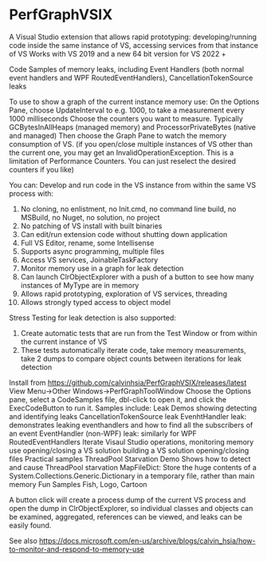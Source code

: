 # PerfGraphVSIX

A Visual Studio extension that allows rapid prototyping: developing/running code inside the same instance of VS,
accessing services from that instance of VS
Works with VS 2019 and a new 64 bit version for VS 2022 +

Code Samples of memory leaks, including Event Handlers (both normal event handlers and WPF RoutedEventHandlers), CancellationTokenSource leaks

To use to show a graph of the current instance memory use:
	On the Options Pane, choose UpdateInterval to e.g. 1000, to take a measurement every 1000 milliseconds
	Choose the counters you want to measure. Typically GCBytesInAllHeaps (managed memory) and ProcessorPrivateBytes (native and managed)
	Then choose the Graph Pane to watch the memory consumption of VS.
	(if you open/close multiple instances of VS other than the current one, you may get an InvalidOperationException. This is a limitation of
	Performance Counters. You can just reselect the desired counters if you like)


You can:
Develop and run code in the VS instance from within the same VS process with:
1.	No cloning, no enlistment, no Init.cmd, no command line build, no MSBuild, no Nuget, no solution, no project
2.	No patching of VS install with built binaries
3.	Can edit/run extension code without shutting down application
4.	Full VS Editor, rename, some Intellisense
5.	Supports async programming, multiple files
6.	Access VS services, JoinableTaskFactory
7.	Monitor memory use in a graph for leak detection
8.	Can launch ClrObjectExplorer with a push of a button to see how many instances of MyType are in memory
9.	Allows rapid prototyping, exploration of VS services, threading
10. Allows strongly typed access to object model 

Stress Testing for leak detection is also supported:
1. Create automatic tests that are run from the Test Window or from within the current instance of VS
2. These tests automatically iterate code, take memory measurements, take 2 dumps to compare object counts between iterations for leak detection



Install from https://github.com/calvinhsia/PerfGraphVSIX/releases/latest
View Menu->Other Windows->PerfGraphToolWindow
Choose the Options pane, select a CodeSamples file, dbl-click to open it, and click the ExecCodeButton to run it.
Samples include:
	Leak Demos showing detecting and identifying leaks
		CancellationTokenSource leak
		EvenhtHandler leak: demonstrates leaking eventhandlers and how to find all the subscribers of an event
		EventHandler (non-WPF) leak: similarly for WPF RoutedEventHandlers
	Iterate Visaul Studio operations, monitoring memory use
		opening/closing a VS solution
		building a VS solution
		opening/closing files
	Practical samples
		ThreadPool Starvation Demo Shows how to detect and cause ThreadPool starvation
		MapFileDict: Store the huge contents of a System.Collections.Generic.Dictionary in a temporary file, rather than main memory
	Fun Samples
		Fish, Logo, Cartoon

A button click will create a process dump of the current VS process and open the dump in ClrObjectExplorer, so individual classes and objects
can be examined, aggregated, references can be viewed, and leaks can be easily found.

See also https://docs.microsoft.com/en-us/archive/blogs/calvin_hsia/how-to-monitor-and-respond-to-memory-use

